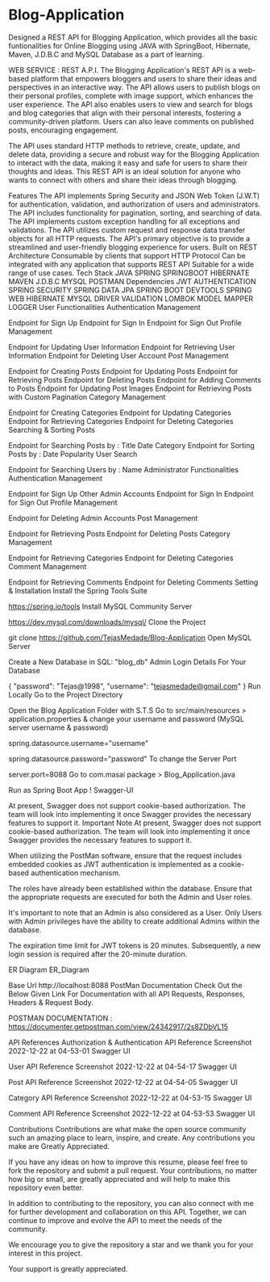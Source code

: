 # Blog-Application
 Designed a REST API for Blogging Application, which provides all the basic funtionalities for Online Blogging using JAVA with SpringBoot, Hibernate, Maven, J.D.B.C and MySQL Database as a part of learning.

WEB SERVICE : REST A.P.I.
The Blogging Application's REST API is a web-based platform that empowers bloggers and users to share their ideas and perspectives in an interactive way. The API allows users to publish blogs on their personal profiles, complete with image support, which enhances the user experience. The API also enables users to view and search for blogs and blog categories that align with their personal interests, fostering a community-driven platform. Users can also leave comments on published posts, encouraging engagement.

The API uses standard HTTP methods to retrieve, create, update, and delete data, providing a secure and robust way for the Blogging Application to interact with the data, making it easy and safe for users to share their thoughts and ideas. This REST API is an ideal solution for anyone who wants to connect with others and share their ideas through blogging.

Features
The API implements Spring Security and JSON Web Token (J.W.T) for authentication, validation, and authorization of users and administrators.
The API includes functionality for pagination, sorting, and searching of data.
The API implements custom exception handling for all exceptions and validations.
The API utilizes custom request and response data transfer objects for all HTTP requests.
The API's primary objective is to provide a streamlined and user-friendly blogging experience for users.
Built on REST Architecture
Consumable by clients that support HTTP Protocol
Can be integrated with any application that supports REST API
Suitable for a wide range of use cases.
Tech Stack
JAVA
SPRING
SPRINGBOOT
HIBERNATE
MAVEN
J.D.B.C
MYSQL
POSTMAN
Dependencies
JWT AUTHENTICATION
SPRING SECURITY
SPRING DATA JPA
SPRING BOOT DEVTOOLS
SPRING WEB
HIBERNATE
MYSQL DRIVER
VALIDATION
LOMBOK
MODEL MAPPER
LOGGER
User Functionalities
Authentication Management

Endpoint for Sign Up
Endpoint for Sign In
Endpoint for Sign Out
Profile Management

Endpoint for Updating User Information
Endpoint for Retrieving User Information
Endpoint for Deleting User Account
Post Management

Endpoint for Creating Posts
Endpoint for Updating Posts
Endpoint for Retrieving Posts
Endpoint for Deleting Posts
Endpoint for Adding Comments to Posts
Endpoint for Updating Post Images
Endpoint for Retrieving Posts with Custom Pagination
Category Management

Endpoint for Creating Categories
Endpoint for Updating Categories
Endpoint for Retrieving Categories
Endpoint for Deleting Categories
Searching & Sorting Posts

Endpoint for Searching Posts by :
Title
Date
Category
Endpoint for Sorting Posts by :
Date
Popularity
User Search

Endpoint for Searching Users by :
Name
Administrator Functionalities
Authentication Management

Endpoint for Sign Up Other Admin Accounts
Endpoint for Sign In
Endpoint for Sign Out
Profile Management

Endpoint for Deleting Admin Accounts
Post Management

Endpoint for Retrieving Posts
Endpoint for Deleting Posts
Category Management

Endpoint for Retrieving Categories
Endpoint for Deleting Categories
Comment Management

Endpoint for Retrieving Comments
Endpoint for Deleting Comments
Setting & Installation
Install the Spring Tools Suite

https://spring.io/tools
Install MySQL Community Server

https://dev.mysql.com/downloads/mysql/
Clone the Project

git clone https://github.com/TejasMedade/Blog-Application
Open MySQL Server

Create a New Database in SQL: "blog_db" 
Admin Login Details For Your Database

{
    "password": "Tejas@1998",
    "username": "tejasmedade@gmail.com"
}
Run Locally
Go to the Project Directory

Open the Blog Application Folder with S.T.S
Go to src/main/resources > application.properties & change your username and password (MySQL server username & password)

spring.datasource.username="username"

spring.datasource.password="password"
To change the Server Port

server.port=8088
Go to com.masai package > Blog_Application.java

Run as Spring Boot App !
Swagger-UI

At present, Swagger does not support cookie-based authorization. The team will look into implementing it once Swagger provides the necessary features to support it.
Important Note
At present, Swagger does not support cookie-based authorization. The team will look into implementing it once Swagger provides the necessary features to support it.

When utilizing the PostMan software, ensure that the request includes embedded cookies as JWT authentication is implemented as a cookie-based authentication mechanism.

The roles have already been established within the database. Ensure that the appropriate requests are executed for both the Admin and User roles.

It's important to note that an Admin is also considered as a User. Only Users with Admin privileges have the ability to create additional Admins within the database.

The expiration time limit for JWT tokens is 20 minutes. Subsequently, a new login session is required after the 20-minute duration.

ER Diagram
ER_Diagram

Base Url
http://localhost:8088
PostMan Documentation
Check Out the Below Given Link For Documentation with all API Requests, Responses, Headers & Request Body.

POSTMAN DOCUMENTATION : https://documenter.getpostman.com/view/24342917/2s8ZDbVL15

API References
Authorization & Authentication API Reference
Screenshot 2022-12-22 at 04-53-01 Swagger UI

User API Reference
Screenshot 2022-12-22 at 04-54-17 Swagger UI

Post API Reference
Screenshot 2022-12-22 at 04-54-05 Swagger UI

Category API Reference
Screenshot 2022-12-22 at 04-53-15 Swagger UI

Comment API Reference
Screenshot 2022-12-22 at 04-53-53 Swagger UI

Contributions
Contributions are what make the open source community such an amazing place to learn, inspire, and create. Any contributions you make are Greatly Appreciated.

If you have any ideas on how to improve this resume, please feel free to fork the repository and submit a pull request. Your contributions, no matter how big or small, are greatly appreciated and will help to make this repository even better.

In addition to contributing to the repository, you can also connect with me for further development and collaboration on this API. Together, we can continue to improve and evolve the API to meet the needs of the community.

We encourage you to give the repository a star and we thank you for your interest in this project.

Your support is greatly appreciated.
